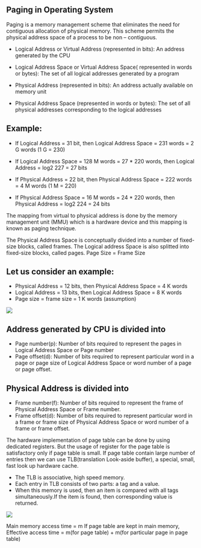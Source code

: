 ## Paging in Operating System

Paging is a memory management scheme that eliminates the need for contiguous allocation of physical memory. This scheme permits the physical address space of a process to be non – contiguous.

- Logical Address or Virtual Address (represented in bits): An address generated by the CPU

- Logical Address Space or Virtual Address Space( represented in words or bytes): The set of all logical addresses generated by a program

- Physical Address (represented in bits): An address actually available on memory unit

- Physical Address Space (represented in words or bytes): The set of all physical addresses corresponding to the logical addresses

## Example:

- If Logical Address = 31 bit, then Logical Address Space = 231 words = 2 G words (1 G = 230)

- If Logical Address Space = 128 M words = 27 * 220 words, then Logical Address = log2 227 = 27 bits

- If Physical Address = 22 bit, then Physical Address Space = 222 words = 4 M words (1 M = 220)

- If Physical Address Space = 16 M words = 24 * 220 words, then Physical Address = log2 224 = 24 bits

The mapping from virtual to physical address is done by the memory management unit (MMU) which is a hardware device and this mapping is known as paging technique.

The Physical Address Space is conceptually divided into a number of fixed-size blocks, called frames.
The Logical address Space is also splitted into fixed-size blocks, called pages.
Page Size = Frame Size

## Let us consider an example:

- Physical Address = 12 bits, then Physical Address Space = 4 K words
- Logical Address = 13 bits, then Logical Address Space = 8 K words
- Page size = frame size = 1 K words (assumption)

![](https://github.com/nu11secur1ty/Kernel-and-Types-of-kernels/blob/master/Paging/screen/paging.jpg)

## Address generated by CPU is divided into

- Page number(p): Number of bits required to represent the pages in Logical Address Space or Page number
- Page offset(d): Number of bits required to represent particular word in a page or page size of Logical Address Space or word number of a page or page offset.

## Physical Address is divided into

- Frame number(f): Number of bits required to represent the frame of Physical Address Space or Frame number.
- Frame offset(d): Number of bits required to represent particular word in a frame or frame size of Physical Address Space or word number of a frame or frame offset.
 
The hardware implementation of page table can be done by using dedicated registers. But the usage of register for the page table is satisfactory only if page table is small. If page table contain large number of entries then we can use TLB(translation Look-aside buffer), a special, small, fast look up hardware cache.

- The TLB is associative, high speed memory.
- Each entry in TLB consists of two parts: a tag and a value.
- When this memory is used, then an item is compared with all tags simultaneously.If the item is found, then corresponding value is returned.

![](https://github.com/nu11secur1ty/Kernel-and-Types-of-kernels/blob/master/Paging/screen/paging-2.jpg)

Main memory access time = m
If page table are kept in main memory,
Effective access time = m(for page table) + m(for particular page in page table)

